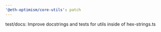```yaml
---
'@eth-optimism/core-utils': patch
---
```


test/docs: Improve docstrings and tests for utils inside of hex-strings.ts
